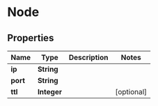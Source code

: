 
# Node

## Properties
Name | Type | Description | Notes
------------ | ------------- | ------------- | -------------
**ip** | **String** |  | 
**port** | **String** |  | 
**ttl** | **Integer** |  |  [optional]



